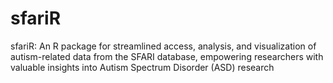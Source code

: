 # sfariR
sfariR: An R package for streamlined access, analysis, and visualization of autism-related data from the SFARI database, empowering researchers with valuable insights into Autism Spectrum Disorder (ASD) research
